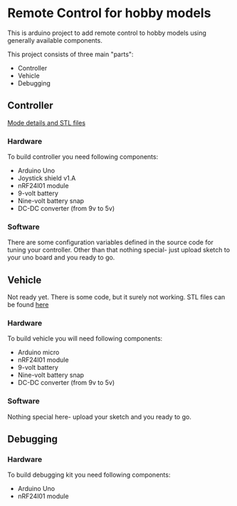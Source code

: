 # Remote Control for hobby models
This is arduino project to add remote control to hobby models using generally available components.

This project consists of three main "parts":
* Controller
* Vehicle
* Debugging

## Controller
[Mode details and STL files](https://zzbot.org/projects/remote-controller/)
### Hardware
To build controller you need following components:
* Arduino Uno
* Joystick shield v1.A
* nRF24l01 module
* 9-volt battery
* Nine-volt battery snap
* DC-DC converter (from 9v to 5v)

### Software
There are some configuration variables defined in the source code for tuning your controller.
Other than that nothing special- just upload sketch to your uno board and you ready to go.

## Vehicle
Not ready yet. There is some code, but it surely not working.
STL files can be found [here](https://www.thingiverse.com/thing:5421100)
### Hardware
To build vehicle you will need following components:
* Arduino micro
* nRF24l01 module
* 9-volt battery
* Nine-volt battery snap
* DC-DC converter (from 9v to 5v)

### Software
Nothing special here- upload your sketch and you ready to go.

## Debugging
### Hardware
To build debugging kit you need following components:
* Arduino Uno
* nRF24l01 module
